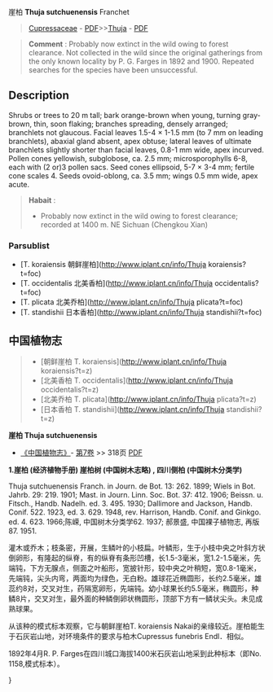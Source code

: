 崖柏 **Thuja sutchuenensis** Franchet

> [Cupressaceae](http://www.iplant.cn/info/Cupressaceae?t=foc) - [PDF](http://www.iplant.cn/foc/pdf/Cupressaceae.pdf)>>[Thuja](http://www.iplant.cn/info/Thuja?t=foc) - [PDF](http://www.iplant.cn/foc/pdf/Thuja.pdf)

> **Comment** : 
> Probably now extinct in the wild owing to forest clearance.
> Not collected in the wild since the original gatherings from the only known locality by P. G. Farges in 1892 and 1900. Repeated searches for the species have been unsuccessful.

## Description

Shrubs or trees to 20 m tall; bark orange-brown when young, turning gray-brown, thin, soon flaking; branches spreading, densely arranged; branchlets not glaucous. Facial leaves 1.5-4 ×  1-1.5 mm (to 7 mm on leading branchlets), abaxial gland absent, apex obtuse; lateral leaves of ultimate branchlets slightly shorter than facial leaves, 0.8-1 mm wide, apex incurved. Pollen cones yellowish, subglobose, ca. 2.5 mm; microsporophylls 6-8, each with (2 or)3 pollen sacs. Seed cones ellipsoid, 5-7 ×  3-4 mm; fertile cone scales 4. Seeds ovoid-oblong, ca. 3.5 mm; wings 0.5 mm wide, apex acute.

> **Habait** : 
>* Probably now extinct in the wild owing to forest clearance; recorded at 1400 m. NE Sichuan (Chengkou Xian)

### Parsublist

* [T.  koraiensis  朝鲜崖柏](http://www.iplant.cn/info/Thuja koraiensis?t=foc)
* [T.  occidentalis  北美香柏](http://www.iplant.cn/info/Thuja occidentalis?t=foc)
* [T.  plicata  北美乔柏](http://www.iplant.cn/info/Thuja plicata?t=foc)
* [T.  standishii  日本香柏](http://www.iplant.cn/info/Thuja standishii?t=foc)

## 中国植物志

> * [朝鲜崖柏  T.  koraiensis](http://www.iplant.cn/info/Thuja koraiensis?t=z)
> * [北美香柏  T.  occidentalis](http://www.iplant.cn/info/Thuja occidentalis?t=z)
> * [北美乔柏  T.  plicata](http://www.iplant.cn/info/Thuja plicata?t=z)
> * [日本香柏  T.  standishii](http://www.iplant.cn/info/Thuja standishii?t=z)

**崖柏 Thuja sutchuenensis**

* [《中国植物志》](http://www.iplant.cn/frps)- [第7卷](http://www.iplant.cn/frps/vol/7) >> 318页 [PDF](http://www.iplant.cn/frps/pdf/7/318.pdf)

**1.崖柏 (经济植物手册) 崖柏树 (中国树木志略) , 四川侧柏 (中国树木分类学)**

Thuja sutchuenensis Franch. in Journ. de Bot. 13: 262. 1899; Wiels in Bot. Jahrb. 29: 219. 1901; Mast. in Journ. Linn. Soc. Bot. 37: 412. 1906; Beissn. u. Fitsch., Handb. Nadelh. ed. 3. 495. 1930; Dallimore and Jackson, Handb. Conif. 522. 1923, ed. 3. 629. 1948, rev. Harrison, Handb. Conif. and Ginkgo. ed. 4. 623. 1966;陈嵘, 中国树木分类学62. 1937; 郝景盛, 中国裸子植物志, 再版87. 1951.

灌木或乔木；枝条密，开展，生鳞叶的小枝扁。叶鳞形，生于小枝中央之叶斜方状倒卵形，有隆起的纵脊，有的纵脊有条形凹槽，长1.5-3毫米，宽1.2-1.5毫米，先端钝，下方无腺点，侧面之叶船形，宽披针形，较中央之叶稍短，宽0.8-1毫米，先端钝，尖头内弯，两面均为绿色，无白粉。雄球花近椭圆形，长约2.5毫米，雄蕊约8对，交叉对生，药隔宽卵形，先端钝。幼小球果长约5.5毫米，椭圆形，种鳞8片，交叉对生，最外面的种鳞倒卵状椭圆形，顶部下方有一鳞状尖头。未见成熟球果。

从该种的模式标本观察，它与朝鲜崖柏T. koraiensis Nakai的亲缘较近。崖柏能生于石灰岩山地，对环境条件的要求与柏木Cupressus funebris Endl．相似。

1892年4月R. P. Farges在四川城口海拔1400米石灰岩山地采到此种标本（即No. 1158,模式标本）。

}